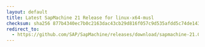 ```yaml
---
layout: default
title: Latest SapMachine 21 Release for linux-x64-musl
checksum: sha256 877b4340ec7b0c2163dac43cb29d816f057c9d535afdd5c74de143f528a329f6
redirect_to:
  - https://github.com/SAP/SapMachine/releases/download/sapmachine-21.0.4/sapmachine-jre-21.0.4_linux-x64-musl_bin.tar.gz
---
```

